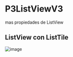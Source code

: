 # P3ListViewV3
mas propiedades de ListView

## ListView con ListTile
![image](https://github.com/user-attachments/assets/df3fe170-4eff-40a2-8418-4ffa5f94f5c9)
